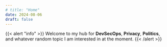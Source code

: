 ```yaml
---
# title: "Home"
date: 2024-08-06
draft: false
---
```


{{< alert "info" >}} 
Welcome to my hub for **DevSecOps**, **Privacy**, **Politics**, and whatever random topic I am interested in at the moment.
{{< /alert >}}


